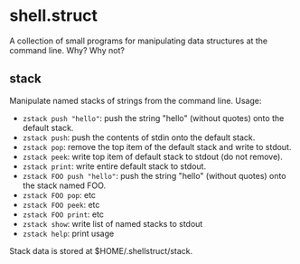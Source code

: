 # shell.struct

A collection of small programs for manipulating data structures at the command line. Why? Why not?

## stack

Manipulate named stacks of strings from the command line. Usage:

* `zstack push "hello"`: push the string "hello" (without quotes) onto the default stack.
* `zstack push`: push the contents of stdin onto the default stack.
* `zstack pop`: remove the top item of the default stack and write to stdout.
* `zstack peek`: write top item of default stack to stdout (do not remove).
* `zstack print`: write entire default stack to stdout.
* `zstack FOO push "hello"`: push the string "hello" (without quotes) onto the stack named FOO.
* `zstack FOO pop`: etc
* `zstack FOO peek`: etc
* `zstack FOO print`: etc
* `zstack show`: write list of named stacks to stdout
* `zstack help`: print usage

Stack data is stored at $HOME/.shellstruct/stack.
